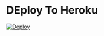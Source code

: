 # DEploy To Heroku
[![Deploy](https://www.herokucdn.com/deploy/button.svg)](https://heroku.com/deploy?template=https://github.com/ernp05/animexnube)
